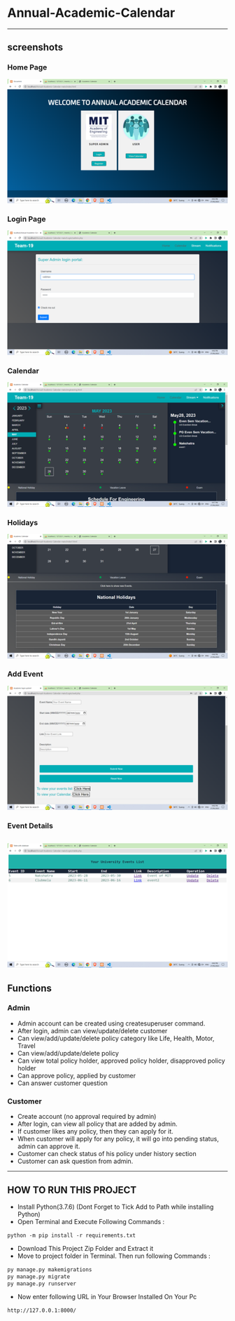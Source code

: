 # Annual-Academic-Calendar
---
## screenshots
### Home Page
![homepage snap](https://github.com/Vaibhav-tech-19/Annual-Academic-Calendar/blob/main/Screenshots/homepage.png)
### Login Page
![login snap](https://github.com/Vaibhav-tech-19/Annual-Academic-Calendar/blob/main/Screenshots/login.png)
### Calendar
![Calendar snap](https://github.com/Vaibhav-tech-19/Annual-Academic-Calendar/blob/main/Screenshots/calender.png)
### Holidays 
![Holidays snap](https://github.com/Vaibhav-tech-19/Annual-Academic-Calendar/blob/main/Screenshots/holiday.png)
### Add Event
![Add snap](https://github.com/Vaibhav-tech-19/Annual-Academic-Calendar/blob/main/Screenshots/addevent.png)
### Event Details
![Event snap](https://github.com/Vaibhav-tech-19/Annual-Academic-Calendar/blob/main/Screenshots/eventdetails.png)
---
## Functions
### Admin
- Admin account can be created using createsuperuser command.
- After login, admin can view/update/delete customer
- Can view/add/update/delete policy category like Life, Health, Motor, Travel
- Can view/add/update/delete policy
- Can view total policy holder, approved policy holder, disapproved policy holder
- Can approve policy, applied by customer
- Can answer customer question

### Customer
- Create account (no approval required by admin)
- After login, can view all policy that are added by admin.
- If customer likes any policy, then they can apply for it.
- When customer will apply for any policy, it will go into pending status, admin can approve it.
- Customer can check status of his policy under history section
- Customer can ask question from admin. 

---

## HOW TO RUN THIS PROJECT
- Install Python(3.7.6) (Dont Forget to Tick Add to Path while installing Python)
- Open Terminal and Execute Following Commands :
```
python -m pip install -r requirements.txt
```
- Download This Project Zip Folder and Extract it
- Move to project folder in Terminal. Then run following Commands :
```
py manage.py makemigrations
py manage.py migrate
py manage.py runserver
```
- Now enter following URL in Your Browser Installed On Your Pc
```
http://127.0.0.1:8000/
```
